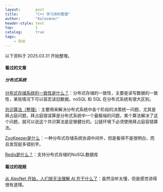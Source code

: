 ```yaml
---
layout:       post
title:        "C++ 学习资料整理"
author:       "KalosAner"
header-style: text
top:		  1
catalog:      true
tags:
    - 杂谈
---
```


以下资料于 2025.03.31 开始整理。

#### 看过的文章

##### 分布式系统

[分布式存储系统的一致性是什么？](https://zhuanlan.zhihu.com/p/34656939)：分布式存储的一致性，主要是读写数据的一致性，某些情况下可以容忍读旧数据。noSQL 和 SQL 在分布式系统有很大区别。

[共识算法（整理）](https://github.com/chaseSpace/learn_blockchain/blob/main/consensus.md)：主要用来解决分布式系统中各个阶段的决策统一问题，尤其是拜占庭问题，拜占庭错误算是分布式系统中一个最极端的问题，某个算法解决了这个问题，就可以说这个共识算法是足够健壮的。公链环境下必须使用拜占庭容错算法。

[ZooKeeper是什么](https://zhuanlan.zhihu.com/p/45728390)：一种分布式存储系统协调中间件，但是看得不是很明白，而且发现挺多错别字。

[Redis是什么？](https://www.cnblogs.com/powertoolsteam/p/redis.html)：支持分布式存储的NoSQL数据库

#### 看过的视频

[从 AlexNet 开始，人们就无法理解 AI 在干什么了](https://www.bilibili.com/video/BV1SvDfYDEDA/?vd_source=e168f5e534dbfee9b7d558d35e4ee09e)：虽然没听太懂，但是感觉讲得很有道理。
